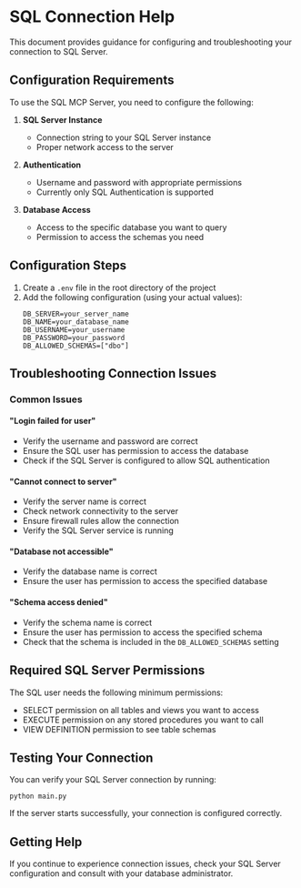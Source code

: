 # SQL Connection Help

This document provides guidance for configuring and troubleshooting your connection to SQL Server.

## Configuration Requirements

To use the SQL MCP Server, you need to configure the following:

1. **SQL Server Instance**
   - Connection string to your SQL Server instance
   - Proper network access to the server

2. **Authentication**
   - Username and password with appropriate permissions
   - Currently only SQL Authentication is supported

3. **Database Access**
   - Access to the specific database you want to query
   - Permission to access the schemas you need

## Configuration Steps

1. Create a `.env` file in the root directory of the project
2. Add the following configuration (using your actual values):
   ```
   DB_SERVER=your_server_name
   DB_NAME=your_database_name
   DB_USERNAME=your_username
   DB_PASSWORD=your_password
   DB_ALLOWED_SCHEMAS=["dbo"]
   ```

## Troubleshooting Connection Issues

### Common Issues

#### "Login failed for user"
- Verify the username and password are correct
- Ensure the SQL user has permission to access the database
- Check if the SQL Server is configured to allow SQL authentication

#### "Cannot connect to server"
- Verify the server name is correct
- Check network connectivity to the server
- Ensure firewall rules allow the connection
- Verify the SQL Server service is running

#### "Database not accessible"
- Verify the database name is correct
- Ensure the user has permission to access the specified database

#### "Schema access denied"
- Verify the schema name is correct
- Ensure the user has permission to access the specified schema
- Check that the schema is included in the `DB_ALLOWED_SCHEMAS` setting

## Required SQL Server Permissions

The SQL user needs the following minimum permissions:

- SELECT permission on all tables and views you want to access
- EXECUTE permission on any stored procedures you want to call
- VIEW DEFINITION permission to see table schemas

## Testing Your Connection

You can verify your SQL Server connection by running:

```
python main.py
```

If the server starts successfully, your connection is configured correctly.

## Getting Help

If you continue to experience connection issues, check your SQL Server configuration and consult with your database administrator.

